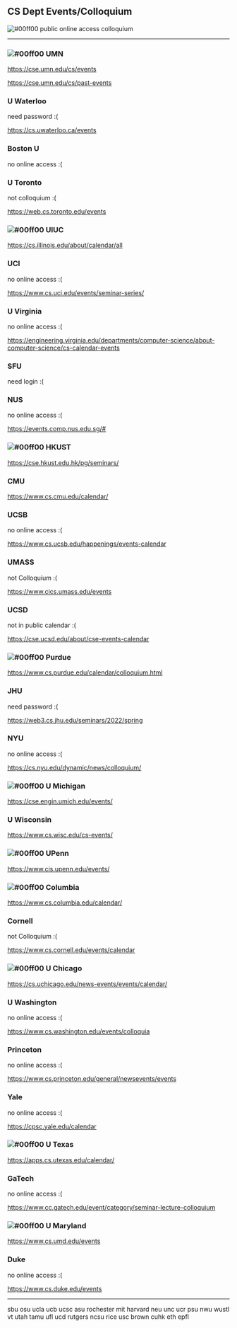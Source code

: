 ## CS Dept Events/Colloquium

![#00ff00](https://via.placeholder.com/15/00ff00/000000?text=+) public online access colloquium

---------------------------------------------

###  ![#00ff00](https://via.placeholder.com/15/00ff00/000000?text=+)  UMN


https://cse.umn.edu/cs/events

https://cse.umn.edu/cs/past-events


### U Waterloo

need password :(

https://cs.uwaterloo.ca/events

### Boston U

no online access :(



### U Toronto

not colloquium :(

https://web.cs.toronto.edu/events


###  ![#00ff00](https://via.placeholder.com/15/00ff00/000000?text=+)  UIUC

https://cs.illinois.edu/about/calendar/all

### UCI

no online access :(

https://www.cs.uci.edu/events/seminar-series/


### U Virginia

no online access :(

https://engineering.virginia.edu/departments/computer-science/about-computer-science/cs-calendar-events


### SFU

need login :(


### NUS

no online access :(

https://events.comp.nus.edu.sg/#


### ![#00ff00](https://via.placeholder.com/15/00ff00/000000?text=+)   HKUST

https://cse.hkust.edu.hk/pg/seminars/


### CMU

https://www.cs.cmu.edu/calendar/

### UCSB

no online access :(

https://www.cs.ucsb.edu/happenings/events-calendar

### UMASS

not Colloquium :(

https://www.cics.umass.edu/events

### UCSD

not in public calendar :(

https://cse.ucsd.edu/about/cse-events-calendar

###  ![#00ff00](https://via.placeholder.com/15/00ff00/000000?text=+)  Purdue

https://www.cs.purdue.edu/calendar/colloquium.html

### JHU

need password :(

https://web3.cs.jhu.edu/seminars/2022/spring

### NYU

no online access :(

https://cs.nyu.edu/dynamic/news/colloquium/

### ![#00ff00](https://via.placeholder.com/15/00ff00/000000?text=+)  U Michigan

https://cse.engin.umich.edu/events/

### U Wisconsin

https://www.cs.wisc.edu/cs-events/

### ![#00ff00](https://via.placeholder.com/15/00ff00/000000?text=+)  UPenn     

https://www.cis.upenn.edu/events/

###  ![#00ff00](https://via.placeholder.com/15/00ff00/000000?text=+)  Columbia

https://www.cs.columbia.edu/calendar/

### Cornell

not Colloquium :(

https://www.cs.cornell.edu/events/calendar


###  ![#00ff00](https://via.placeholder.com/15/00ff00/000000?text=+)  U Chicago

https://cs.uchicago.edu/news-events/events/calendar/

### U Washington

no online access :(

https://www.cs.washington.edu/events/colloquia


### Princeton

no online access :(

https://www.cs.princeton.edu/general/newsevents/events


### Yale


no online access :(

https://cpsc.yale.edu/calendar


### ![#00ff00](https://via.placeholder.com/15/00ff00/000000?text=+)  U Texas

https://apps.cs.utexas.edu/calendar/

### GaTech

no online access :(

https://www.cc.gatech.edu/event/category/seminar-lecture-colloquium


### ![#00ff00](https://via.placeholder.com/15/00ff00/000000?text=+) U Maryland

https://www.cs.umd.edu/events

### Duke

no online access :(


https://www.cs.duke.edu/events

---------------------

sbu
osu
ucla
ucb
ucsc
asu
rochester
mit
harvard
neu
unc
ucr
psu
nwu
wustl
vt
utah
tamu
ufl
ucd
rutgers
ncsu
rice
usc
brown
cuhk
eth
epfl
